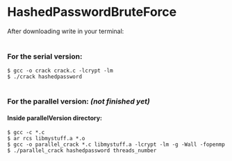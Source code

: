 # HashedPasswordBruteForce
After downloading write in your terminal:<br><br>

<h3>For the serial version:</h3>
    <code>$ gcc -o crack crack.c -lcrypt -lm</code> <br>
    <code>$ ./crack hashedpassword</code><br><br>

<h3>For the parallel version: <em>(not finished yet)</em></h3>
    <h4>Inside parallelVersion directory:</h4>
    <code>$ gcc -c *.c</code><br>
    <code>$ ar rcs libmystuff.a *.o</code><br>
    <code>$ gcc -o parallel_crack *.c libmystuff.a -lcrypt -lm -g -Wall -fopenmp </code><br>
    <code>$ ./parallel_crack hashedpassword threads_number</code><br>